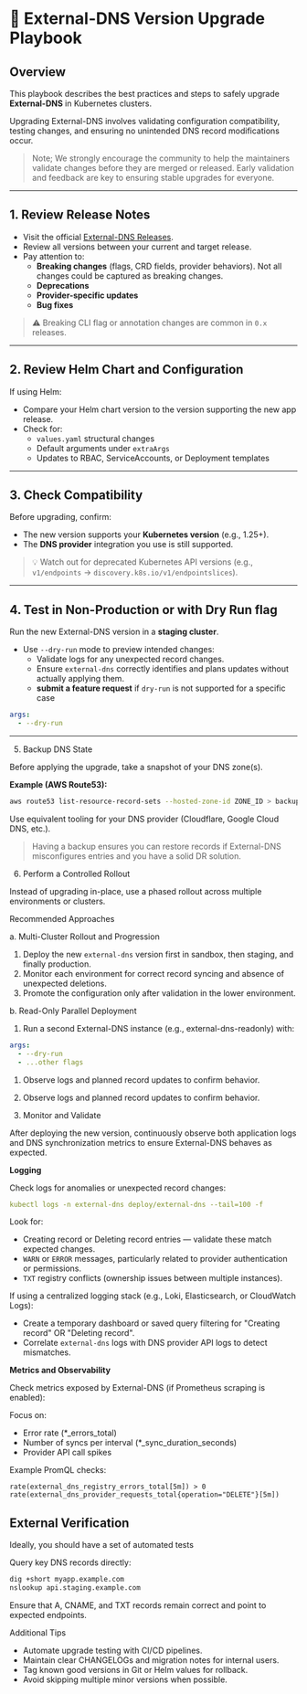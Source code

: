 # 🧭 External-DNS Version Upgrade Playbook

## Overview

This playbook describes the best practices and steps to safely upgrade **External-DNS** in Kubernetes clusters.

Upgrading External-DNS involves validating configuration compatibility, testing changes, and ensuring no unintended DNS record modifications occur.

> Note; We strongly encourage the community to help the maintainers validate changes before they are merged or released.
> Early validation and feedback are key to ensuring stable upgrades for everyone.

---

## 1. Review Release Notes

- Visit the official [External-DNS Releases](https://github.com/kubernetes-sigs/external-dns/releases).
- Review all versions between your current and target release.
- Pay attention to:
  - **Breaking changes** (flags, CRD fields, provider behaviors). Not all changes could be captured as breaking changes.
  - **Deprecations**
  - **Provider-specific updates**
  - **Bug fixes**

> ⚠️ Breaking CLI flag or annotation changes are common in `0.x` releases.

---

## 2. Review Helm Chart and Configuration

If using Helm:

- Compare your Helm chart version to the version supporting the new app release.
- Check for:
  - `values.yaml` structural changes
  - Default arguments under `extraArgs`
  - Updates to RBAC, ServiceAccounts, or Deployment templates

---

## 3. Check Compatibility

Before upgrading, confirm:

- The new version supports your **Kubernetes version** (e.g., 1.25+).
- The **DNS provider** integration you use is still supported.

> 💡 Watch out for deprecated Kubernetes API versions (e.g., `v1/endpoints` → `discovery.k8s.io/v1/endpointslices`).

---

## 4. Test in Non-Production or with Dry Run flag

Run the new External-DNS version in a **staging cluster**.

- Use `--dry-run` mode to preview intended changes:
  - Validate logs for any unexpected record changes.
  - Ensure `external-dns` correctly identifies and plans updates without actually applying them.
  - **submit a feature request** if `dry-run` is not supported for a specific case

```yaml
args:
  - --dry-run
```

---

5. Backup DNS State

Before applying the upgrade, take a snapshot of your DNS zone(s).

**Example (AWS Route53):**

```sh
aws route53 list-resource-record-sets --hosted-zone-id ZONE_ID > backup.json
```

Use equivalent tooling for your DNS provider (Cloudflare, Google Cloud DNS, etc.).

> Having a backup ensures you can restore records if External-DNS misconfigures entries and you have a solid DR solution.

6. Perform a Controlled Rollout

Instead of upgrading in-place, use a phased rollout across multiple environments or clusters.

Recommended Approaches

a. Multi-Cluster Rollout and Progression

  1. Deploy the new `external-dns` version first in sandbox, then staging, and finally production.
  2. Monitor each environment for correct record syncing and absence of unexpected deletions.
  3. Promote the configuration only after validation in the lower environment.

b. Read-Only Parallel Deployment

  1. Run a second External-DNS instance (e.g., external-dns-readonly) with:

```yaml
args:
  - --dry-run
  - ...other flags
```

  1. Observe logs and planned record updates to confirm behavior.
  2. Observe logs and planned record updates to confirm behavior.

  7. Monitor and Validate

After deploying the new version, continuously observe both application logs and DNS synchronization metrics to ensure External-DNS behaves as expected.

**Logging**

Check logs for anomalies or unexpected record changes:

```yaml
kubectl logs -n external-dns deploy/external-dns --tail=100 -f
```

Look for:

- Creating record or Deleting record entries — validate these match expected changes.
- `WARN` or `ERROR` messages, particularly related to provider authentication or permissions.
- `TXT` registry conflicts (ownership issues between multiple instances).

If using a centralized logging stack (e.g., Loki, Elasticsearch, or CloudWatch Logs):

- Create a temporary dashboard or saved query filtering for "Creating record" OR "Deleting record".
- Correlate `external-dns` logs with DNS provider API logs to detect mismatches.

**Metrics and Observability**

Check metrics exposed by External-DNS (if Prometheus scraping is enabled):

Focus on:

- Error rate (*_errors_total)
- Number of syncs per interval (*_sync_duration_seconds)
- Provider API call spikes

Example PromQL checks:

```promql
rate(external_dns_registry_errors_total[5m]) > 0
rate(external_dns_provider_requests_total{operation="DELETE"}[5m])
```

## External Verification

Ideally, you should have a set of automated tests

Query key DNS records directly:

```sh
dig +short myapp.example.com
nslookup api.staging.example.com
```

Ensure that A, CNAME, and TXT records remain correct and point to expected endpoints.

Additional Tips

- Automate upgrade testing with CI/CD pipelines.
- Maintain clear CHANGELOGs and migration notes for internal users.
- Tag known good versions in Git or Helm values for rollback.
- Avoid skipping multiple minor versions when possible.
